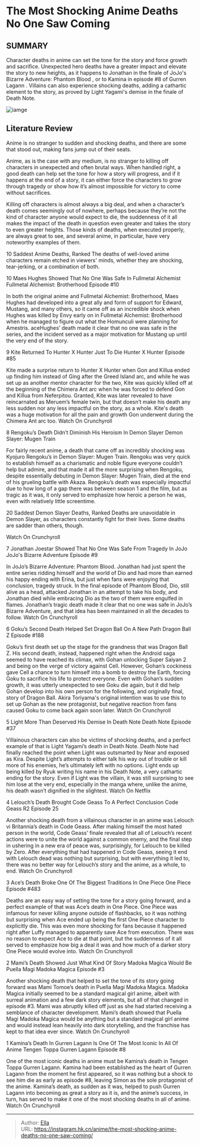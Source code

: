 # The Most Shocking Anime Deaths No One Saw Coming


## SUMMARY 


 Character deaths in anime can set the tone for the story and force growth and sacrifice. 
 Unexpected hero deaths have a greater impact and elevate the story to new heights, as it happens to Jonathan in the finale of 
JoJo&#39;s Bizarre Adventure: Phantom Blood
, or to Kamina in episode #8 of 
Gurren Lagann
​​​​​​. 
 Villains can also experience shocking deaths, adding a cathartic element to the story, as proved by Light Yagami&#39;s demise in the finale of 
Death Note. 

![iamge](https://static1.srcdn.com/wordpress/wp-content/uploads/2024/01/jojos-bizarre-adventure-madoka-magica-1.jpg)

## Literature Review

Anime is no stranger to sudden and shocking deaths, and there are some that stood out, making fans jump out of their seats.




Anime, as is the case with any medium, is no stranger to killing off characters in unexpected and often brutal ways. When handled right, a good death can help set the tone for how a story will progress, and if it happens at the end of a story, it can either force the characters to grow through tragedy or show how it’s almost impossible for victory to come without sacrifices.
        

Killing off characters is almost always a big deal, and when a character’s death comes seemingly out of nowhere, perhaps because they’re not the kind of character anyone would expect to die, the suddenness of it all makes the impact of the death in question even greater and takes the story to even greater heights. Those kinds of deaths, when executed properly, are always great to see, and several anime, in particular, have very noteworthy examples of them.
            
 
 10 Saddest Anime Deaths, Ranked 
The deaths of well-loved anime characters remain etched in viewers&#39; minds, whether they are shocking, tear-jerking, or a combination of both.












 








 10  Maes Hughes Showed That No One Was Safe In Fullmetal Alchemist 
Fullmetal Alchemist: Brotherhood Episode #10
        

In both the original anime and Fullmetal Alchemist: Brotherhood, Maes Hughes had developed into a great ally and form of support for Edward, Mustang, and many others, so it came off as an incredible shock when Hughes was killed by Envy early on in Fullmetal Alchemist: Brotherhood when he managed to figure out what the Homunculi were planning for Amestris.
aceHughes’ death made it clear that no one was safe in the series, and the incident served as a major motivation for Mustang up until the very end of the story.





 9  Kite Returned To Hunter X Hunter Just To Die 
Hunter X Hunter Episode #85
        

Kite made a surprise return to Hunter X Hunter when Gon and Killua ended up finding him instead of Ging after the Greed Island arc, and while he was set up as another mentor character for the two, Kite was quickly killed off at the beginning of the Chimera Ant arc when he was forced to defend Gon and Killua from Neferpitou.
Granted, Kite was later revealed to have reincarnated as Meruem’s female twin, but that doesn’t make his death any less sudden nor any less impactful on the story, as a whole. Kite&#39;s death was a huge motivation for all the pain and growth Gon underwent during the Chimera Ant arc too.
Watch On Crunchyroll





 8  Rengoku’s Death Didn’t Diminish His Heroism In Demon Slayer 
Demon Slayer: Mugen Train


 







For fairly recent anime, a death that came off as incredibly shocking was Kyojuro Rengoku’s in Demon Slayer: Mugen Train. Rengoku was very quick to establish himself as a charismatic and noble figure everyone couldn’t help but admire, and that made it all the more surprising when Rengoku, despite essentially debuting in Demon Slayer: Mugen Train, died at the end of his grueling battle with Akaza.
Rengoku’s death was especially impactful due to how long of a gap there was between season 1 and the film, but as tragic as it was, it only served to emphasize how heroic a person he was, even with relatively little screentime.
            
 
 20 Saddest Demon Slayer Deaths, Ranked 
Deaths are unavoidable in Demon Slayer, as characters constantly fight for their lives. Some deaths are sadder than others, though.



Watch On Crunchyroll





 7  Jonathan Joestar Showed That No One Was Safe From Tragedy In JoJo 
JoJo&#39;s Bizarre Adventure Episode #9
        

In JoJo’s Bizarre Adventure: Phantom Blood. Jonathan had just spent the entire series ridding himself and the world of Dio and had more than earned his happy ending with Erina, but just when fans were enjoying that conclusion, tragedy struck.
In the final episode of Phantom Blood, Dio, still alive as a head, attacked Jonathan in an attempt to take his body, and Jonathan died while embracing Dio as the two of them were engulfed in flames. Jonathan’s tragic death made it clear that no one was safe in JoJo’s Bizarre Adventure, and that idea has been maintained in all the decades to follow.
Watch On Crunchyroll





 6  Goku’s Second Death Helped Set Dragon Ball On A New Path 
Dragon Ball Z Episode #188


 







Goku’s first death set up the stage for the grandness that was Dragon Ball Z. His second death, instead, happened right when the Android saga seemed to have reached its climax, with Gohan unlocking Super Saiyan 2 and being on the verge of victory against Cell. However, Gohan’s cockiness gave Cell a chance to turn himself into a bomb to destroy the Earth, forcing Goku to sacrifice his life to protect everyone.
Even with Gohan’s sudden growth, it was utterly unexpected to see Goku die again, but it did help Gohan develop into his own person for the following, and originally final, story of Dragon Ball. Akira Toriyama&#39;s original intention was to use this to set up Gohan as the new protagonist, but negative reaction from fans caused Goku to come back again soon later.
Watch On Crunchyroll





 5  Light More Than Deserved His Demise In Death Note 
Death Note Episode #37
        

Villainous characters can also be victims of shocking deaths, and a perfect example of that is Light Yagami’s death in Death Note. Death Note had finally reached the point when Light was outsmarted by Near and exposed as Kira. Despite Light’s attempts to either talk his way out of trouble or kill more of his enemies, he’s ultimately left with no options.
Light ends up being killed by Ryuk writing his name in his Death Note, a very cathartic ending for the story. Even if Light was the villain, it was still surprising to see him lose at the very end, especially in the manga where, unlike the anime, his death wasn’t dignified in the slightest.
Watch On Netflix





 4  Lelouch’s Death Brought Code Geass To A Perfect Conclusion 
Code Geass R2 Episode 25
        

Another shocking death from a villainous character in an anime was Lelouch vi Britannia’s death in Code Geass. After making himself the most hated person in the world, Code Geass’ finale revealed that all of Lelouch’s recent actions were to unite the world against a common enemy, and the final step in ushering in a new era of peace was, surprisingly, for Lelouch to be killed by Zero.
After everything that had happened in Code Geass, seeing it end with Lelouch dead was nothing but surprising, but with everything it led to, there was no better way for Lelouch’s story and the anime, as a whole, to end.
Watch On Crunchyroll





 3  Ace’s Death Broke One Of The Biggest Traditions In One Piece 
One Piece Episode #483


 







Deaths are an easy way of setting the tone for a story going forward, and a perfect example of that was Ace’s death in One Piece. One Piece was infamous for never killing anyone outside of flashbacks, so it was nothing but surprising when Ace ended up being the first One Piece character to explicitly die. 
This was even more shocking for fans because it happened right after Luffy managed to apparently save Ace from execution. There was no reason to expect Ace to die at that point, but the suddenness of it all served to emphasize how big a deal it was and how much of a darker story One Piece would evolve into.
Watch On Crunchyroll





 2  Mami’s Death Showed Just What Kind Of Story Madoka Magica Would Be 
Puella Magi Madoka Magica Episode #3
        

Another shocking death that helped to set the tone of its story going forward was Mami Tomoe’s death in Puella Magi Madoka Magica. Madoka Magica initially seemed to be a standard magical girl anime, albeit with surreal animation and a few dark story elements, but all of that changed in episode #3.
Mami was abruptly killed off just as she had started receiving a semblance of character development. Mami’s death showed that Puella Magi Madoka Magica would be anything but a standard magical girl anime and would instead lean heavily into dark storytelling, and the franchise has kept to that idea ever since.
Watch On Crunchyroll





 1  Kamina’s Death In Gurren Lagann Is One Of The Most Iconic In All Of Anime 
Tengen Toppa Gurren Lagann Episode #8
        

One of the most iconic deaths in anime must be Kamina’s death in Tengen Toppa Gurren Lagann. Kamina had been established as the heart of Gurren Lagann from the moment he first appeared, so it was nothing but a shock to see him die as early as episode #8, leaving Simon as the sole protagonist of the anime.
Kamina’s death, as sudden as it was, helped to push Gurren Lagann into becoming as great a story as it is, and the anime’s success, in turn, has served to make it one of the most shocking deaths in all of anime.
Watch On Crunchyroll

---

> Author: [Ella](https://instagram.hk.cn/)  
> URL: https://instagram.hk.cn/anime/the-most-shocking-anime-deaths-no-one-saw-coming/  

